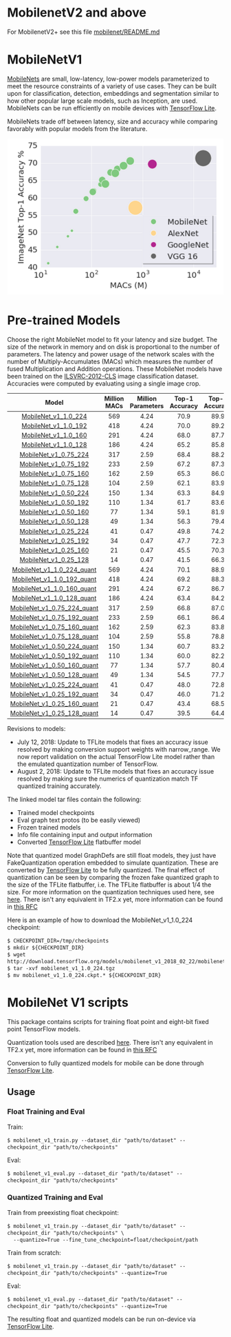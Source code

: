 # MobilenetV2 and above
For MobilenetV2+ see this file [mobilenet/README.md](mobilenet/README.md)

# MobileNetV1

[MobileNets](https://arxiv.org/abs/1704.04861) are small, low-latency, low-power models parameterized to meet the resource constraints of a variety of use cases. They can be built upon for classification, detection, embeddings and segmentation similar to how other popular large scale models, such as Inception, are used. MobileNets can be run efficiently on mobile devices with [TensorFlow Lite](https://www.tensorflow.org/lite).

MobileNets trade off between latency, size and accuracy while comparing favorably with popular models from the literature.

![alt text](mobilenet_v1.png "MobileNet Graph")

# Pre-trained Models

Choose the right MobileNet model to fit your latency and size budget. The size of the network in memory and on disk is proportional to the number of parameters. The latency and power usage of the network scales with the number of Multiply-Accumulates (MACs) which measures the number of fused Multiplication and Addition operations. These MobileNet models have been trained on the
[ILSVRC-2012-CLS](http://www.image-net.org/challenges/LSVRC/2012/)
image classification dataset. Accuracies were computed by evaluating using a single image crop.

Model  | Million MACs | Million Parameters | Top-1 Accuracy| Top-5 Accuracy |
:----:|:------------:|:----------:|:-------:|:-------:|
[MobileNet_v1_1.0_224](http://download.tensorflow.org/models/mobilenet_v1_2018_08_02/mobilenet_v1_1.0_224.tgz)|569|4.24|70.9|89.9|
[MobileNet_v1_1.0_192](http://download.tensorflow.org/models/mobilenet_v1_2018_08_02/mobilenet_v1_1.0_192.tgz)|418|4.24|70.0|89.2|
[MobileNet_v1_1.0_160](http://download.tensorflow.org/models/mobilenet_v1_2018_08_02/mobilenet_v1_1.0_160.tgz)|291|4.24|68.0|87.7|
[MobileNet_v1_1.0_128](http://download.tensorflow.org/models/mobilenet_v1_2018_08_02/mobilenet_v1_1.0_128.tgz)|186|4.24|65.2|85.8|
[MobileNet_v1_0.75_224](http://download.tensorflow.org/models/mobilenet_v1_2018_08_02/mobilenet_v1_0.75_224.tgz)|317|2.59|68.4|88.2|
[MobileNet_v1_0.75_192](http://download.tensorflow.org/models/mobilenet_v1_2018_08_02/mobilenet_v1_0.75_192.tgz)|233|2.59|67.2|87.3|
[MobileNet_v1_0.75_160](http://download.tensorflow.org/models/mobilenet_v1_2018_08_02/mobilenet_v1_0.75_160.tgz)|162|2.59|65.3|86.0|
[MobileNet_v1_0.75_128](http://download.tensorflow.org/models/mobilenet_v1_2018_08_02/mobilenet_v1_0.75_128.tgz)|104|2.59|62.1|83.9|
[MobileNet_v1_0.50_224](http://download.tensorflow.org/models/mobilenet_v1_2018_08_02/mobilenet_v1_0.5_224.tgz)|150|1.34|63.3|84.9|
[MobileNet_v1_0.50_192](http://download.tensorflow.org/models/mobilenet_v1_2018_08_02/mobilenet_v1_0.5_192.tgz)|110|1.34|61.7|83.6|
[MobileNet_v1_0.50_160](http://download.tensorflow.org/models/mobilenet_v1_2018_08_02/mobilenet_v1_0.5_160.tgz)|77|1.34|59.1|81.9|
[MobileNet_v1_0.50_128](http://download.tensorflow.org/models/mobilenet_v1_2018_08_02/mobilenet_v1_0.5_128.tgz)|49|1.34|56.3|79.4|
[MobileNet_v1_0.25_224](http://download.tensorflow.org/models/mobilenet_v1_2018_08_02/mobilenet_v1_0.25_224.tgz)|41|0.47|49.8|74.2|
[MobileNet_v1_0.25_192](http://download.tensorflow.org/models/mobilenet_v1_2018_08_02/mobilenet_v1_0.25_192.tgz)|34|0.47|47.7|72.3|
[MobileNet_v1_0.25_160](http://download.tensorflow.org/models/mobilenet_v1_2018_08_02/mobilenet_v1_0.25_160.tgz)|21|0.47|45.5|70.3|
[MobileNet_v1_0.25_128](http://download.tensorflow.org/models/mobilenet_v1_2018_08_02/mobilenet_v1_0.25_128.tgz)|14|0.47|41.5|66.3|
[MobileNet_v1_1.0_224_quant](http://download.tensorflow.org/models/mobilenet_v1_2018_08_02/mobilenet_v1_1.0_224_quant.tgz)|569|4.24|70.1|88.9|
[MobileNet_v1_1.0_192_quant](http://download.tensorflow.org/models/mobilenet_v1_2018_08_02/mobilenet_v1_1.0_192_quant.tgz)|418|4.24|69.2|88.3|
[MobileNet_v1_1.0_160_quant](http://download.tensorflow.org/models/mobilenet_v1_2018_08_02/mobilenet_v1_1.0_160_quant.tgz)|291|4.24|67.2|86.7|
[MobileNet_v1_1.0_128_quant](http://download.tensorflow.org/models/mobilenet_v1_2018_08_02/mobilenet_v1_1.0_128_quant.tgz)|186|4.24|63.4|84.2|
[MobileNet_v1_0.75_224_quant](http://download.tensorflow.org/models/mobilenet_v1_2018_08_02/mobilenet_v1_0.75_224_quant.tgz)|317|2.59|66.8|87.0|
[MobileNet_v1_0.75_192_quant](http://download.tensorflow.org/models/mobilenet_v1_2018_08_02/mobilenet_v1_0.75_192_quant.tgz)|233|2.59|66.1|86.4|
[MobileNet_v1_0.75_160_quant](http://download.tensorflow.org/models/mobilenet_v1_2018_08_02/mobilenet_v1_0.75_160_quant.tgz)|162|2.59|62.3|83.8|
[MobileNet_v1_0.75_128_quant](http://download.tensorflow.org/models/mobilenet_v1_2018_08_02/mobilenet_v1_0.75_128_quant.tgz)|104|2.59|55.8|78.8|
[MobileNet_v1_0.50_224_quant](http://download.tensorflow.org/models/mobilenet_v1_2018_08_02/mobilenet_v1_0.5_224_quant.tgz)|150|1.34|60.7|83.2|
[MobileNet_v1_0.50_192_quant](http://download.tensorflow.org/models/mobilenet_v1_2018_08_02/mobilenet_v1_0.5_192_quant.tgz)|110|1.34|60.0|82.2|
[MobileNet_v1_0.50_160_quant](http://download.tensorflow.org/models/mobilenet_v1_2018_08_02/mobilenet_v1_0.5_160_quant.tgz)|77|1.34|57.7|80.4|
[MobileNet_v1_0.50_128_quant](http://download.tensorflow.org/models/mobilenet_v1_2018_08_02/mobilenet_v1_0.5_128_quant.tgz)|49|1.34|54.5|77.7|
[MobileNet_v1_0.25_224_quant](http://download.tensorflow.org/models/mobilenet_v1_2018_08_02/mobilenet_v1_0.25_224_quant.tgz)|41|0.47|48.0|72.8|
[MobileNet_v1_0.25_192_quant](http://download.tensorflow.org/models/mobilenet_v1_2018_08_02/mobilenet_v1_0.25_192_quant.tgz)|34|0.47|46.0|71.2|
[MobileNet_v1_0.25_160_quant](http://download.tensorflow.org/models/mobilenet_v1_2018_08_02/mobilenet_v1_0.25_160_quant.tgz)|21|0.47|43.4|68.5|
[MobileNet_v1_0.25_128_quant](http://download.tensorflow.org/models/mobilenet_v1_2018_08_02/mobilenet_v1_0.25_128_quant.tgz)|14|0.47|39.5|64.4|

Revisions to models:
* July 12, 2018: Update to TFLite models that fixes an accuracy issue resolved by making conversion support weights with narrow_range. We now report validation on the actual TensorFlow Lite model rather than the emulated quantization number of TensorFlow.
* August 2, 2018: Update to TFLite models that fixes an accuracy issue resolved by making sure the numerics of quantization match TF quantized training accurately.

The linked model tar files contain the following:
* Trained model checkpoints
* Eval graph text protos (to be easily viewed)
* Frozen trained models
* Info file containing input and output information
* Converted [TensorFlow Lite](https://www.tensorflow.org/lite) flatbuffer model

Note that quantized model GraphDefs are still float models, they just have FakeQuantization
operation embedded to simulate quantization. These are converted by [TensorFlow Lite](https://www.tensorflow.org/lite)
to be fully quantized. The final effect of quantization can be seen by comparing the frozen fake
quantized graph to the size of the TFLite flatbuffer, i.e. The TFLite flatbuffer is about 1/4
the size.
For more information on the quantization techniques used here, see
[here](https://github.com/tensorflow/tensorflow/tree/r1.15/tensorflow/contrib/quantize).
There isn't any equivalent in TF2.x yet, more information can be found in
[this RFC](https://github.com/tensorflow/community/blob/master/rfcs/20180907-contrib-sunset.md)

Here is an example of how to download the MobileNet_v1_1.0_224 checkpoint:

```shell
$ CHECKPOINT_DIR=/tmp/checkpoints
$ mkdir ${CHECKPOINT_DIR}
$ wget http://download.tensorflow.org/models/mobilenet_v1_2018_02_22/mobilenet_v1_1.0_224.tgz
$ tar -xvf mobilenet_v1_1.0_224.tgz
$ mv mobilenet_v1_1.0_224.ckpt.* ${CHECKPOINT_DIR}
```

# MobileNet V1 scripts

This package contains scripts for training float point and eight-bit fixed
point TensorFlow models.

Quantization tools used are described [here](https://github.com/tensorflow/tensorflow/tree/r1.15/tensorflow/contrib/quantize).
There isn't any equivalent in TF2.x yet, more information can be found in
[this RFC](https://github.com/tensorflow/community/blob/master/rfcs/20180907-contrib-sunset.md)

Conversion to fully quantized models for mobile can be done through [TensorFlow Lite](https://www.tensorflow.org/lite).

## Usage

### Float Training and Eval

Train:

```
$ mobilenet_v1_train.py --dataset_dir "path/to/dataset" --checkpoint_dir "path/to/checkpoints"
```

Eval:

```
$ mobilenet_v1_eval.py --dataset_dir "path/to/dataset" --checkpoint_dir "path/to/checkpoints"
```

### Quantized Training and Eval

Train from preexisting float checkpoint:

```
$ mobilenet_v1_train.py --dataset_dir "path/to/dataset" --checkpoint_dir "path/to/checkpoints" \
  --quantize=True --fine_tune_checkpoint=float/checkpoint/path
```

Train from scratch:

```
$ mobilenet_v1_train.py --dataset_dir "path/to/dataset" --checkpoint_dir "path/to/checkpoints" --quantize=True
```

Eval:

```
$ mobilenet_v1_eval.py --dataset_dir "path/to/dataset" --checkpoint_dir "path/to/checkpoints" --quantize=True
```

The resulting float and quantized models can be run on-device via [TensorFlow Lite](https://www.tensorflow.org/lite).
